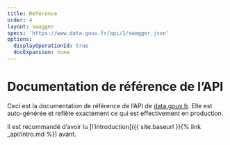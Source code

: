 ```yaml
---
title: Référence
order: 4
layout: swagger
specs: 'https://www.data.gouv.fr/api/1/swagger.json'
options:
  displayOperationId: true
  docExpansion: none
---
```


# Documentation de référence de l’API

Ceci est la documentation de référence de l’API de [data.gouv.fr](https://www.data.gouv.fr). Elle est auto-générée et reflète exactement ce qui est effectivement en production.

Il est recommandé d’avoir lu [l’introduction]({{ site.baseurl }}{% link _api/intro.md %}) avant.
